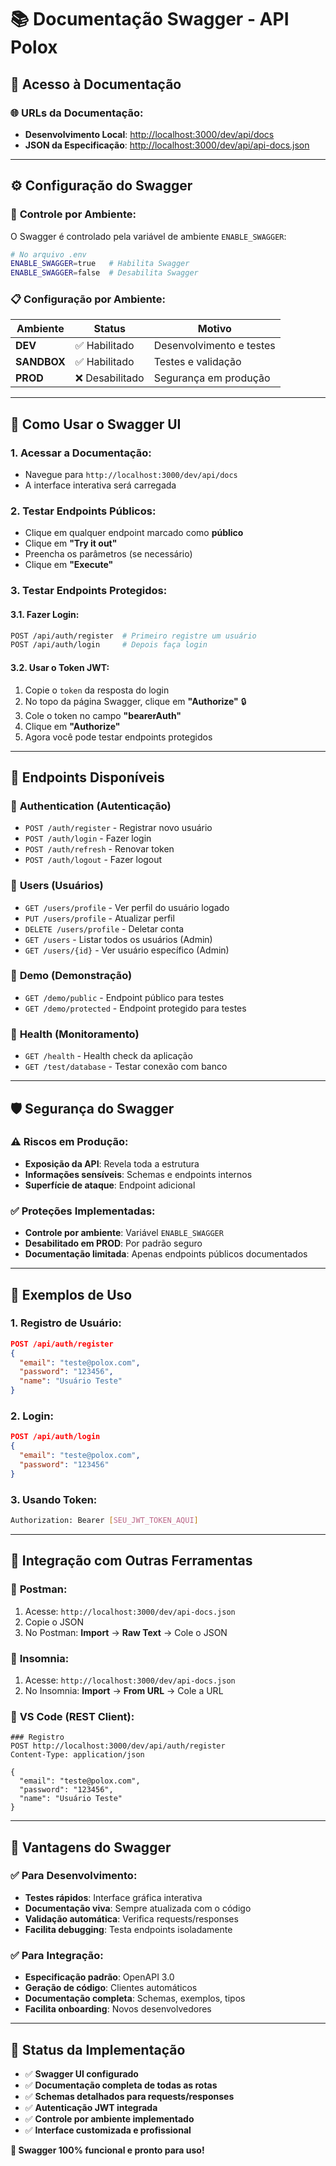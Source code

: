 # 📚 Documentação Swagger - API Polox

## 🎯 **Acesso à Documentação**

### 🌐 **URLs da Documentação:**

- **Desenvolvimento Local**: [http://localhost:3000/dev/api/docs](http://localhost:3000/dev/api/docs)
- **JSON da Especificação**: [http://localhost:3000/dev/api/api-docs.json](http://localhost:3000/dev/api/api-docs.json)

---

## ⚙️ **Configuração do Swagger**

### 🔧 **Controle por Ambiente:**

O Swagger é controlado pela variável de ambiente `ENABLE_SWAGGER`:

```bash
# No arquivo .env
ENABLE_SWAGGER=true   # Habilita Swagger
ENABLE_SWAGGER=false  # Desabilita Swagger
```

### 📋 **Configuração por Ambiente:**

| Ambiente    | Status          | Motivo                   |
| ----------- | --------------- | ------------------------ |
| **DEV**     | ✅ Habilitado   | Desenvolvimento e testes |
| **SANDBOX** | ✅ Habilitado   | Testes e validação       |
| **PROD**    | ❌ Desabilitado | Segurança em produção    |

---

## 🚀 **Como Usar o Swagger UI**

### 1. **Acessar a Documentação:**

- Navegue para `http://localhost:3000/dev/api/docs`
- A interface interativa será carregada

### 2. **Testar Endpoints Públicos:**

- Clique em qualquer endpoint marcado como **público**
- Clique em **"Try it out"**
- Preencha os parâmetros (se necessário)
- Clique em **"Execute"**

### 3. **Testar Endpoints Protegidos:**

#### 3.1. **Fazer Login:**

```bash
POST /api/auth/register  # Primeiro registre um usuário
POST /api/auth/login     # Depois faça login
```

#### 3.2. **Usar o Token JWT:**

1. Copie o `token` da resposta do login
2. No topo da página Swagger, clique em **"Authorize"** 🔒
3. Cole o token no campo **"bearerAuth"**
4. Clique em **"Authorize"**
5. Agora você pode testar endpoints protegidos

---

## 📖 **Endpoints Disponíveis**

### 🔐 **Authentication (Autenticação)**

- `POST /auth/register` - Registrar novo usuário
- `POST /auth/login` - Fazer login
- `POST /auth/refresh` - Renovar token
- `POST /auth/logout` - Fazer logout

### 👤 **Users (Usuários)**

- `GET /users/profile` - Ver perfil do usuário logado
- `PUT /users/profile` - Atualizar perfil
- `DELETE /users/profile` - Deletar conta
- `GET /users` - Listar todos os usuários (Admin)
- `GET /users/{id}` - Ver usuário específico (Admin)

### 🧪 **Demo (Demonstração)**

- `GET /demo/public` - Endpoint público para testes
- `GET /demo/protected` - Endpoint protegido para testes

### 🏥 **Health (Monitoramento)**

- `GET /health` - Health check da aplicação
- `GET /test/database` - Testar conexão com banco

---

## 🛡️ **Segurança do Swagger**

### ⚠️ **Riscos em Produção:**

- **Exposição da API**: Revela toda a estrutura
- **Informações sensíveis**: Schemas e endpoints internos
- **Superfície de ataque**: Endpoint adicional

### ✅ **Proteções Implementadas:**

- **Controle por ambiente**: Variável `ENABLE_SWAGGER`
- **Desabilitado em PROD**: Por padrão seguro
- **Documentação limitada**: Apenas endpoints públicos documentados

---

## 🔧 **Exemplos de Uso**

### 1. **Registro de Usuário:**

```json
POST /api/auth/register
{
  "email": "teste@polox.com",
  "password": "123456",
  "name": "Usuário Teste"
}
```

### 2. **Login:**

```json
POST /api/auth/login
{
  "email": "teste@polox.com",
  "password": "123456"
}
```

### 3. **Usando Token:**

```bash
Authorization: Bearer [SEU_JWT_TOKEN_AQUI]
```

---

## 📱 **Integração com Outras Ferramentas**

### 🔗 **Postman:**

1. Acesse: `http://localhost:3000/dev/api-docs.json`
2. Copie o JSON
3. No Postman: **Import** → **Raw Text** → Cole o JSON

### 🔗 **Insomnia:**

1. Acesse: `http://localhost:3000/dev/api-docs.json`
2. No Insomnia: **Import** → **From URL** → Cole a URL

### 🔗 **VS Code (REST Client):**

```http
### Registro
POST http://localhost:3000/dev/api/auth/register
Content-Type: application/json

{
  "email": "teste@polox.com",
  "password": "123456",
  "name": "Usuário Teste"
}
```

---

## 🎉 **Vantagens do Swagger**

### ✅ **Para Desenvolvimento:**

- **Testes rápidos**: Interface gráfica interativa
- **Documentação viva**: Sempre atualizada com o código
- **Validação automática**: Verifica requests/responses
- **Facilita debugging**: Testa endpoints isoladamente

### ✅ **Para Integração:**

- **Especificação padrão**: OpenAPI 3.0
- **Geração de código**: Clientes automáticos
- **Documentação completa**: Schemas, exemplos, tipos
- **Facilita onboarding**: Novos desenvolvedores

---

## 🚦 **Status da Implementação**

- ✅ **Swagger UI configurado**
- ✅ **Documentação completa de todas as rotas**
- ✅ **Schemas detalhados para requests/responses**
- ✅ **Autenticação JWT integrada**
- ✅ **Controle por ambiente implementado**
- ✅ **Interface customizada e profissional**

**🎊 Swagger 100% funcional e pronto para uso!**

